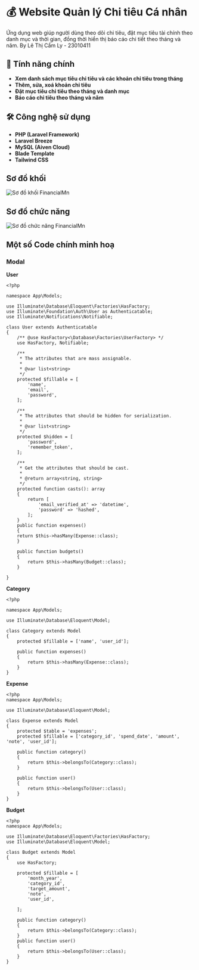 # 💰 Website Quản lý Chi tiêu Cá nhân

Ứng dụng web giúp người dùng theo dõi chi tiêu, đặt mục tiêu tài chính theo danh mục và thời gian, đồng thời hiển thị báo cáo chi tiết theo tháng và năm.
By Lê Thị Cẩm Ly - 23010411

## 🚀 Tính năng chính
- **Xem danh sách mục tiêu chi tiêu và các khoản chi tiêu trong tháng**
- **Thêm, sửa, xoá khoản chi tiêu**
- **Đặt mục tiêu chi tiêu theo tháng và danh mục**
- **Báo cáo chi tiêu theo tháng và năm**

## 🛠️ Công nghệ sử dụng

- **PHP (Laravel Framework)**
- **Laravel Breeze**
- **MySQL (Aiven Cloud)**
- **Blade Template** 
- **Tailwind CSS**

## Sơ đồ khối
![Sơ đồ khối FinancialMn](https://github.com/user-attachments/assets/0b3b9bb6-a648-4db3-bbad-fc829d9cf270)

## Sơ đồ chức năng
![Sơ đồ chức năng FinancialMn](https://github.com/user-attachments/assets/fefabb4f-e9c0-44ce-a189-ec2040328fbe)

## Một số Code chính minh hoạ
### Modal
**User**
```
<?php

namespace App\Models;

use Illuminate\Database\Eloquent\Factories\HasFactory;
use Illuminate\Foundation\Auth\User as Authenticatable;
use Illuminate\Notifications\Notifiable;

class User extends Authenticatable
{
    /** @use HasFactory<\Database\Factories\UserFactory> */
    use HasFactory, Notifiable;

    /**
     * The attributes that are mass assignable.
     *
     * @var list<string>
     */
    protected $fillable = [
        'name',
        'email',
        'password',
    ];

    /**
     * The attributes that should be hidden for serialization.
     *
     * @var list<string>
     */
    protected $hidden = [
        'password',
        'remember_token',
    ];

    /**
     * Get the attributes that should be cast.
     *
     * @return array<string, string>
     */
    protected function casts(): array
    {
        return [
            'email_verified_at' => 'datetime',
            'password' => 'hashed',
        ];
    }
    public function expenses()
    {
    return $this->hasMany(Expense::class);
    }

    public function budgets()
    {
        return $this->hasMany(Budget::class);
    }

}
```
**Category**
```
<?php

namespace App\Models;

use Illuminate\Database\Eloquent\Model;

class Category extends Model
{
    protected $fillable = ['name', 'user_id'];

    public function expenses()
    {
        return $this->hasMany(Expense::class);
    }
}
```
**Expense**
```
<?php
namespace App\Models;

use Illuminate\Database\Eloquent\Model;

class Expense extends Model
{
    protected $table = 'expenses';
    protected $fillable = ['category_id', 'spend_date', 'amount', 'note', 'user_id'];

    public function category()
    {
        return $this->belongsTo(Category::class);
    }

    public function user()
    {
        return $this->belongsTo(User::class);
    }
}
```
**Budget**
```
<?php
namespace App\Models;

use Illuminate\Database\Eloquent\Factories\HasFactory;
use Illuminate\Database\Eloquent\Model;

class Budget extends Model
{
    use HasFactory;

    protected $fillable = [
        'month_year',
        'category_id',
        'target_amount',
        'note',
        'user_id',
        
    ];

    public function category()
    {
        return $this->belongsTo(Category::class);
    }
    public function user()
    {
        return $this->belongsTo(User::class);
    }
}
```
